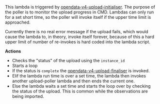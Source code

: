This lambda is triggered by [opendata-v4-upload-initialiser](https://github.com/ONS-OpenData/dp-opendata-upload/blob/main/opendata-v4-upload-initialiser/README.md). The purpose of the poller is to monitor the upload progress in CMD. Lambdas can only run for a set short time, so the poller will invoke itself if the upper time limit is approached. 

Currently there is no real error message if the upload fails, which would cause the lambda to, in theory, invoke itself forever, because of this a hard upper limit of number of re-invokes is hard coded into the lambda script.

**Actions**
- Checks the "status" of the upload using the `instance_id`
- Starts a loop
- If the status is `complete` the [opendata-v4-upload-finaliser](https://github.com/ONS-OpenData/dp-opendata-upload/blob/main/opendata-v4-upload-finaliser/README.md) is invoked.
- Elif the lambda run time is over a set time, the lambda then invokes another upload-poller lambda and then ends the current one.
- Else the lambda waits a set time and starts the loop over by checking the status of the upload. This is common while the observations are being imported.
